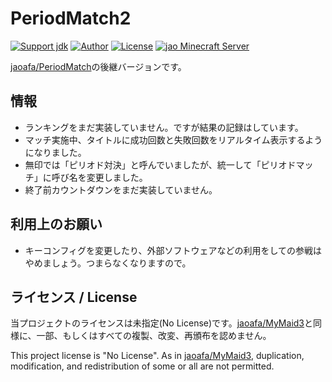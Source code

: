 # PeriodMatch2

[![Support jdk](https://img.shields.io/badge/Support%20jdk-oraclejdk8-red.svg)](https://img.shields.io)
[![Author](https://img.shields.io/badge/Author%20MinecraftID-mine__book000-orange.svg)](https://img.shields.io)
[![License](https://img.shields.io/badge/license-None-yellow.svg)](https://img.shields.io)
[![jao Minecraft Server](https://raw.githubusercontent.com/jaoafa/jao-Minecraft-Server/master/logo/new_logo-421x97.png)](https://jaoafa.com)

[jaoafa/PeriodMatch](https://github.com/jaoafa/PeriodMatch)の後継バージョンです。

## 情報

- ランキングをまだ実装していません。ですが結果の記録はしています。
- マッチ実施中、タイトルに成功回数と失敗回数をリアルタイム表示するようになりました。
- 無印では「ピリオド対決」と呼んでいましたが、統一して「ピリオドマッチ」に呼び名を変更しました。
- 終了前カウントダウンをまだ実装していません。

## 利用上のお願い

- キーコンフィグを変更したり、外部ソフトウェアなどの利用をしての参戦はやめましょう。つまらなくなりますので。

## ライセンス / License

当プロジェクトのライセンスは未指定(No License)です。[jaoafa/MyMaid3](https://github.com/jaoafa/MyMaid3)と同様に、一部、もしくはすべての複製、改変、再頒布を認めません。

This project license is "No License". As in [jaoafa/MyMaid3](https://github.com/jaoafa/MyMaid3), duplication, modification, and redistribution of some or all are not permitted.
